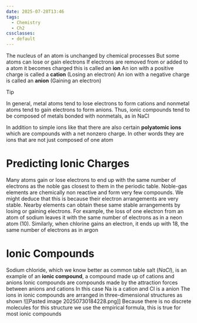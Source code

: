 ```yaml
---
date: 2025-07-28T13:46
tags:
  - Chemistry
  - Ch2
cssclasses:
  - default
---
```

The nucleus of an atom is unchanged by chemical processes
But some atoms can lose or gain electrons
If electrons are removed from or added to a atom it becomes charged this is called an **ion** 
An ion with a positive charge is called a **cation** (Losing an electron)
An ion with a negative charge is called an **anion** (Gaining an electron)

> [!TIP]
> In general, metal atoms tend to lose electrons to form cations and nonmetal atoms tend to gain electrons to form anions. Thus, ionic compounds tend to be composed of metals bonded with nonmetals, as in NaCl

In addition to simple ions like that there are also certain **polyatomic ions** which are compounds with a net nonzero charge. In other words they are ions that are not just composed of one atom

# Predicting Ionic Charges
Many atoms gain or lose electrons to end up with the same number of electrons as the noble gas closest to them in the periodic table. Noble-gas elements are chemically non reactive and form very few compounds. We might deduce that this is because their electron arrangements are very stable. Nearby elements can obtain these same stable arrangements by losing or gaining electrons. For example, the loss of one electron from an atom of sodium leaves it with the same number of electrons as in a neon atom (10). Similarly, when chlorine gains an electron, it ends up with 18, the same number of electrons as in argon

# Ionic Compounds
Sodium chloride, which we know better as common table salt ($NaCl$), is an example of an **ionic compound**, a compound made up of cations and anions
Ionic compounds are compounds made by the attraction forces between anions and cations
In this case Na is a cation and Cl is a anion
The ions in ionic compounds are arranged in three-dimensional structures as shown
![[Pasted image 20250730184228.png]]
Because there is no discrete molecules for this structure we use the empirical formula, this is true for most ionic compounds
